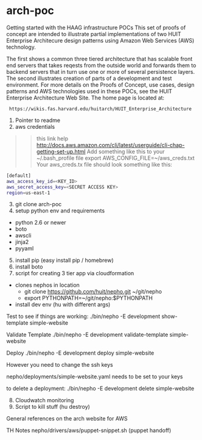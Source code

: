 arch-poc
========

Getting started with the HAAG infrastructure POCs
This set of proofs of concept are intended to illustrate partial implementations of two HUIT
Enterprise Architecure design patterns using Amazon Web Services (AWS) technology.

The first shows a common three tiered architecture that has scalable front end servers that takes
reqests from the outside world and forwards them to backend servers that in turn use one or more of
several persistence layers. The second illustrates creation of parts of a development and test 
environment.  For more details on the Proofs of Concept, use cases, design patterns and AWS technologies
used in these POCs, see the HUIT Enterprise Architecture Web Site.  The home page is located at:

     https://wikis.fas.harvard.edu/huitarch/HUIT_Enterprise_Architecture

1. Pointer to readme 
2. aws credentials
>> this link help http://docs.aws.amazon.com/cli/latest/userguide/cli-chap-getting-set-up.html
>> Add something like this to your ~/.bash_profile file
>> export AWS_CONFIG_FILE=~/aws_creds.txt 
Your aws_creds.tx file should look something like this:
```Bash
[default]
aws_access_key_id=<KEY_ID>
aws_secret_access_key=<SECRET ACCESS KEY>
region=us-east-1
```
3. git clone arch-poc
4. setup python env and requirements 
 * python 2.6 or newer
 * boto
 * awscli
 * jinja2
 * pyyaml
5. install pip (easy install pip / homebrew)
5. install boto
7. script for creating 3 tier app via cloudformation
  * clones nephos in location
    * git clone https://github.com/huit/nepho.git ~/git/nepho
    *  export PYTHONPATH=~/git/nepho:$PYTHONPATH
  * install dev env (hu with different args)

Test to see if things are working:
 ./bin/nepho -E development show-template simple-website

Validate Template 
./bin/nepho -E development validate-template simple-website

Deploy
./bin/nepho -E development deploy simple-website 

However you need to change the ssh keys

nepho/deployments/simple-website.yaml needs to be set to your keys

to delete a deployment:
 ./bin/nepho -E development delete simple-website 

8. Cloudwatch monitoring
9. Script to kill stuff (hu destroy)

General references on the arch website for AWS


TH Notes
nepho/drivers/aws/puppet-snippet.sh (puppet handoff) 
